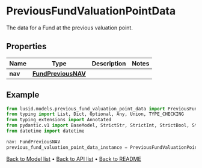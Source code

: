 # PreviousFundValuationPointData

The data for a Fund at the previous valuation point.
## Properties
Name | Type | Description | Notes
------------ | ------------- | ------------- | -------------
**nav** | [**FundPreviousNAV**](FundPreviousNAV.md) |  | 
## Example

```python
from lusid.models.previous_fund_valuation_point_data import PreviousFundValuationPointData
from typing import List, Dict, Optional, Any, Union, TYPE_CHECKING
from typing_extensions import Annotated
from pydantic.v1 import BaseModel, StrictStr, StrictInt, StrictBool, StrictFloat, StrictBytes, Field, validator, ValidationError, conlist, constr
from datetime import datetime

nav: FundPreviousNAV
previous_fund_valuation_point_data_instance = PreviousFundValuationPointData(nav=nav)

```

[Back to Model list](../README.md#documentation-for-models) &#8226; [Back to API list](../README.md#documentation-for-api-endpoints) &#8226; [Back to README](../README.md)

